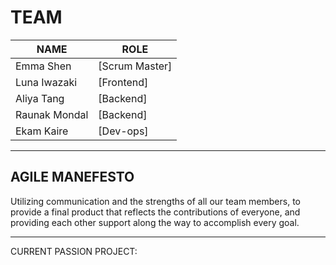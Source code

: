 <h1> TEAM  </h1>

NAME | ROLE
--- | ---
Emma Shen | [Scrum Master]
Luna Iwazaki | [Frontend]
Aliya Tang | [Backend]
Raunak Mondal | [Backend]
Ekam Kaire | [Dev-ops] 

------------------------------------------------------------------

## AGILE MANEFESTO 

  Utilizing communication and the strengths of all our team members, to provide a final product that reflects the contributions of everyone, and providing each other support along the way to accomplish every goal. 

------------------------------------------------------------------


CURRENT PASSION PROJECT: 




